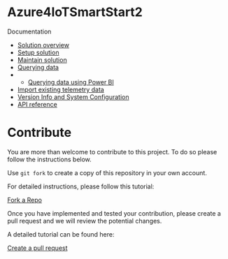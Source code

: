 # Azure4IoTSmartStart2

Documentation

- [Solution overview](IoTSmartStart2Root/docs/TsSmartSqlStore2.md)
- [Setup solution](IoTSmartStart2Root/docs/TsSmartSqlStore2_10_SetupSolution.md)
- [Maintain solution](IoTSmartStart2Root/docs/TsSmartSqlStore2_20_MaintainDatabase.md)
- [Querying data](IoTSmartStart2Root/docs/TsSmartSqlStore2_50_DatabaseQueries.md)
- - [Querying data using Power BI](IoTSmartStart2Root/docs/TsSmartSqlStore2_55_DatabaseQueriesUsingPowerBI.md)
- [Import existing telemetry data](IoTSmartStart2Root/docs/TsSmartSqlStore2_70_ImportExistingTelemetryData.md)
- [Version Info and System Configuration](IoTSmartStart2Root/docs/TsSmartSqlStore2_80_VersionInfoAndConfigurationSettings.md)
- [API reference](IoTSmartStart2Root/docs/TsSmartSqlStore2_90_API.md)


# Contribute

You are more than welcome to contribute to this project. To do so please follow the instructions below.

Use ```git fork``` to create a copy of this repository in your own account.

For detailed instructions, please follow this tutorial:

[Fork a Repo](https://docs.github.com/en/get-started/quickstart/fork-a-repo)

Once you have implemented and tested your contribution, please create a pull request and we will review the potential changes.

A detailed tutorial can be found here:

[Create a pull request](https://docs.github.com/en/pull-requests/collaborating-with-pull-requests/proposing-changes-to-your-work-with-pull-requests/creating-a-pull-request)






